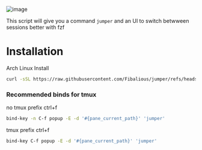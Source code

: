 ![image](https://github.com/user-attachments/assets/ec013d6b-b027-423a-bc1b-d7a4e721cb15)

This script will give you a command `jumper` and an UI to switch betwween sessions better with fzf


# Installation

Arch Linux Install
```sh
curl -sSL https://raw.githubusercontent.com/Fibalious/jumper/refs/heads/main/arch_install.sh | sh
```


### Recommended binds for tmux

no tmux prefix ctrl+f
```sh
bind-key -n C-f popup -E -d '#{pane_current_path}' 'jumper'
```
tmux prefix ctrl+f
```sh
bind-key C-f popup -E -d '#{pane_current_path}' 'jumper'
```
